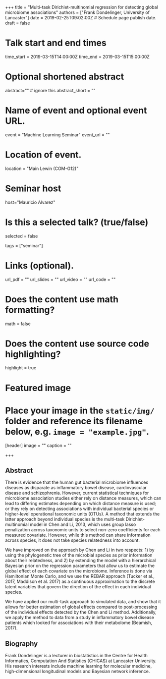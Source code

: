 +++
title = "Multi-task Dirichlet-multinomial regression for detecting global microbiome associations"
authors = ["Frank Dondelinger, University of Lancaster"]
date = 2019-02-25T09:02:00Z  # Schedule page publish date.
draft = false

# Talk start and end times
time_start = 2019-03-15T14:00:00Z
time_end = 2019-03-15T15:00:00Z

# Optional shortened abstract
abstract="" # ignore this
abstract_short = ""

# Name of event and optional event URL.
event = "Machine Learning Seminar"
event_url = ""

# Location of event.
location = "Main Lewin (COM-G12)"

# Seminar host
host="Mauricio Alvarez"

# Is this a selected talk? (true/false)
selected = false

tags = ["seminar"]

# Links (optional).
url_pdf = ""
url_slides = ""
url_video = ""
url_code = ""

# Does the content use math formatting?
math = false

# Does the content use source code highlighting?
highlight = true

# Featured image
# Place your image in the `static/img/` folder and reference its filename below, e.g. `image = "example.jpg"`.
[header]
image = ""
caption = ""

+++

## Abstract

There is evidence that the human gut bacterial microbiome influences diseases as disparate as inflammatory bowel disease, cardiovascular disease and schizophrenia. However, current statistical techniques for microbiome association studies either rely on distance measures, which can lead to differing estimates depending on which distance measure is used; or they rely on detecting associations with individual bacterial species or higher-level operational taxonomic units (OTUs). A method that extends the latter approach beyond individual species is the multi-task Dirichlet-multinomial model in Chen and Li, 2013, which uses group lasso penalization across taxonomic units to select non-zero coefficients for each measured covariate. However, while this method can share information across species, it does not take species relatedness into account.

We have improved on the approach by Chen and Li in two respects: 1) by using the phylogenetic tree of the microbial species as prior information about their relatedness, and 2) by extending the model with a hierarchical Bayesian prior on the regression parameters that allow us to estimate the global effect of each covariate on the microbiome. Inference is done via Hamiltonian Monte Carlo, and we use the REBAR approach (Tucker et al., 2017, Maddison et al. 2017) as a continuous approximation to the discrete latent variables that govern the direction of the effect in each individual species.

We have applied our multi-task approach to simulated data, and show that it allows for better estimation of global effects compared to post-processing of the individual effects detected by the Chen and Li method. Additionally, we apply the method to data from a study in inflammatory bowel disease patients which looked for associations with their metabolome (Beamish, 2017). 

## Biography

Frank Dondelinger is a lecturer in biostatistics in the Centre for Health Informatics, Computation And Statistics (CHICAS) at Lancaster University. His research interests include machine learning for molecular medicine, high-dimensional longitudinal models and Bayesian network inference.
